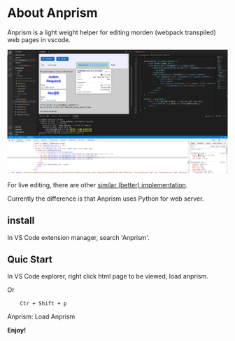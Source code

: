 # About Anprism

Anprism is a light weight helper for editing morden (webpack transpiled) web pages in vscode.

![screenshot](res/00-anprism-0.2.0.png)

For live editing, there are other [similar (better) implementation](https://marketplace.visualstudio.com/items?itemName=ms-vscode.live-server).

Currently the difference is that Anprism uses Python for web server.

## install

In VS Code extension manager, search 'Anprism'.

## Quic Start

In VS Code explorer, right click html page to be viewed, load anprism.

Or

```
    Ctr + Shift + p
```

Anprism: Load Anprism

**Enjoy!**
